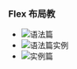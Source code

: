### Flex 布局教
* ![语法篇]("http://www.ruanyifeng.com/blog/2015/07/flex-grammar.html")
* ![语法篇实例]("http://static.vgee.cn/static/index.html")
* ![实例篇]("http://www.ruanyifeng.com/blog/2015/07/flex-examples.html")
